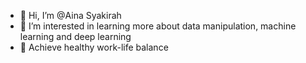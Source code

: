 - 👋 Hi, I’m @Aina Syakirah
- 👀 I’m interested in learning more about data manipulation, machine learning and deep learning
- 🌱 Achieve healthy work-life balance 

<!---
Bazz-B/Aina Syakirah is a ✨ special ✨ repository because its `README.md` (this file) appears on your GitHub profile.
You can click the Preview link to take a look at your changes.
--->
